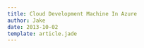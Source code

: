 ```yaml
---
title: Cloud Development Machine In Azure
author: Jake
date: 2013-10-02
template: article.jade
---
```


